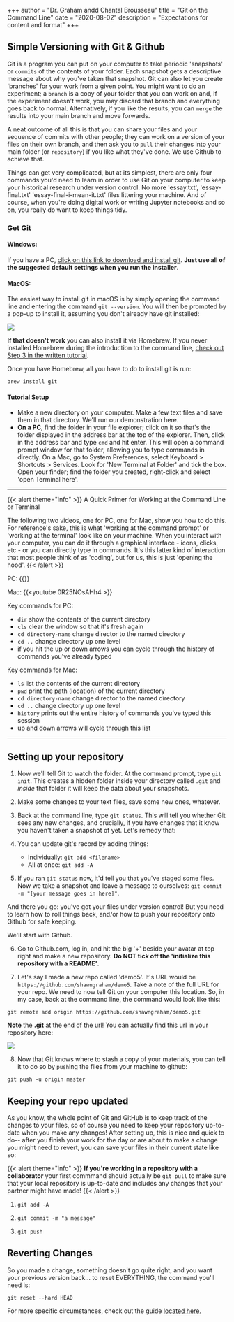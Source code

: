 +++
author = "Dr. Graham andd Chantal Brousseau"
title = "Git on the Command Line"
date = "2020-08-02"
description = "Expectations for content and format"
+++

## Simple Versioning with Git & Github

Git is a program you can put on your computer to take periodic 'snapshots' or `commits` of the contents of your folder. Each snapshot gets a descriptive message about why you've taken that snapshot. Git can also let you create 'branches' for your work from a given point. You might want to do an experiment; a `branch` is a copy of your folder that you can work on and, if the experiment doesn't work, you may discard that branch and everything goes back to normal. Alternatively, if you like the results, you can `merge` the results into your main branch and move forwards.

A neat outcome of all this is that you can share your files and your sequence of commits with other people; they can work on a version of your files on their own branch, and then ask you to `pull` their changes into your main folder (or `repository`) if you like what they've done. We use Github to achieve that.

Things can get very complicated, but at its simplest, there are only four commands you'd need to learn in order to use Git on your computer to keep your historical research under version control. No more 'essay.txt', 'essay-final.txt' 'essay-final-i-mean-it.txt' files littering your machine. And of course, when you're doing digital work or writing Jupyter notebooks and so on, you really do want to keep things tidy.

### Get Git

#### Windows: 

If you have a PC, [click on this link to download and install git](https://git-scm.com/download/win). **Just use all of the suggested default settings when you run the installer**. 

#### MacOS: 

The easiest way to install git in macOS is by simply opening the command line and entering the command `git --version`. You will then be prompted by a pop-up to install it, assuming you don't already have git installed:

![](images/github/git-prompt.png)

**If that doesn't work** you can also install it via Homebrew. If you never installed Homebrew during the introduction to the command line, [check out Step 3 in the written tutorial](/building/command-line-mac/#step-3-homebrew).

Once you have Homebrew, all you have to do to install git is run:

```
brew install git
```

#### Tutorial Setup 
+ Make a new directory on your computer. Make a few text files and save them in that directory. We'll run our demonstration here.
+ **On a PC**, find the folder in your file explorer; click on it so that's the folder displayed in the address bar at the top of the explorer. Then, click in the address bar and type `cmd` and hit enter. This will open a command prompt window for that folder, allowing you to type commands in directly. On a Mac, go to System Preferences, select Keyboard > Shortcuts > Services. Look for 'New Terminal at Folder' and tick the box. Open your finder; find the folder you created, right-click and select 'open Terminal here'.


---

{{< alert theme="info" >}}
A Quick Primer for Working at the Command Line or Terminal

The following two videos, one for PC, one for Mac, show you how to do this. For reference's sake, this is what 'working at the command prompt' or 'working at the terminal' look like on your machine. When you interact with your computer, you can do it through a graphical interface - icons, clicks, etc - or you can directly type in commands. It's this latter kind of interaction that most people think of as 'coding', but for us, this is just 'opening the hood'.
{{< /alert >}}

PC:
{{<youtube yvpn1lITcVU >}}

Mac:
{{<youtube 0R25NOsAHh4 >}}

Key commands for PC:
+ `dir` show the contents of the current directory
+ `cls` clear the window so that it's fresh again
+ `cd directory-name` change director to the named directory
+ `cd ..` change directory up one level
+ if you hit the up or down arrows you can cycle through the history of commands you've already typed

Key commands for Mac:
+ `ls` list the contents of the current directory
+ `pwd` print the path (location) of the current directory
+ `cd directory-name` change director to the named directory
+ `cd ..` change directory up one level
+ `history` prints out the entire history of commands you've typed this session
+ up and down arrows will cycle through this list

---

## Setting up your repository

1. Now we'll tell Git to watch the folder. At the command prompt, type `git init`. This creates a hidden folder inside your directory called `.git` and _inside_ that folder it will keep the data about your snapshots.

2. Make some changes to your text files, save some new ones, whatever.

3. Back at the command line, type `git status`. This will tell you whether Git sees any new changes, and crucially, if you have changes that it know you haven't taken a snapshot of yet. Let's remedy that:

4. You can update git's record by adding things: 
    + Individually: `git add <filename>`
    + All at once: `git add -A`

5. If you ran `git status` now, it'd tell you that you've staged some files. Now we take a snapshot and leave a message to ourselves: `git commit -m "[your message goes in here]"`.

And there you go: you've got your files under version control! But you need to learn how to roll things back, and/or how to push your repository onto Github for safe keeping.

We'll start with Github.

6. Go to Github.com, log in, and hit the big '+' beside your avatar at top right and make a new repository. **Do NOT tick off the 'initialize this repository with a README'**.

7. Let's say I made a new repo called 'demo5'. It's URL would be `https://github.com/shawngraham/demo5`. Take a note of the full URL for your repo. We need to now tell Git on your computer this location. So, in my case, back at the command line, the command would look like this: 
```
git remote add origin https://github.com/shawngraham/demo5.git
```
 
**Note** the **.git** at the end of the url! You can actually find this url in your repository here:

![](images/github/github-codedd.png)


8. Now that Git knows where to stash a copy of your materials, you can tell it to do so by `push`ing the files from your machine to github: 
```
git push -u origin master
```

## Keeping your repo updated

As you know, the whole point of Git and GitHub is to keep track of the changes to your files, so of course you need to keep your repository up-to-date when you make any changes! After setting up, this is nice and quick to do-- after you finish your work for the day or are about to make a change you might need to revert, you can save your files in their current state like so:

{{< alert theme="info" >}}
**If you're working in a repository with a collaborator** your first commmand should actually be `git pull` to make sure that your local repository is up-to-date and includes any changes that your partner might have made!
{{< /alert >}}

1. `git add -A`

2. `git commit -m "a message"`

3. `git push`

## Reverting Changes

So you made a change, something doesn't go quite right, and you want your previous version back... to reset EVERYTHING, the command you'll need is:
```
git reset --hard HEAD
```
For more specific circumstances, check out the guide [located here.](https://www.systutorials.com/how-to-revert-changes-in-git/)
